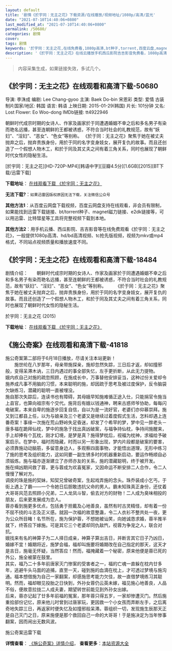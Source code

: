 ```yaml
---
layout: default
title: '剧情《於宇同：无主之花》下载资源/在线播放/视频地址/1080p/高清/蓝光'
date: "2021-07-10T14:40:06+0800"
last_modified_at: "2021-07-10T14:40:06+0800"
permalink: /50680/
categories: 剧情
cover:
tags: 剧情
keywords: '於宇同：无主之花,在线免费看,1080p高清,bt种子,torrent,百度云盘,magnet,磁力链,迅雷下载资源'
description: '《於宇同：无主之花》在线云播放手机西瓜影院吉吉影音免费看，1080p高清bd/hd未删减完整版和tc抢先枪版，mkv/mp4格式，附带bt/torrent种子、magnet/磁力链、百度云盘、网盘资源迅雷下载链接'
---
```


>内容采集生成，如果链接失效，多试几个。


## 《於宇同：无主之花》在线观看和高清下载-50680

导演: 李洙成 编剧: Lee Chang-gyoo 主演: Baek Do-bin 宋恩彩 类型: 爱情 古装 制片国家/地区: 韩国 语言: 韩语 上映日期: 2015-01-29(韩国) 片长: 101分钟 又名: Lost Flower: Eo Woo-dong IMDb链接: tt4922946

朝鲜时代成宗时期的女诗人、作家及画家於于同遭遇婚姻不幸之后和多名男子有染而艳名远播，甚至连朝鲜的王都被诱惑，不符合当时社会的礼教规范，故有“妖妇”、“淫妇”、“恶女”、“色女”等别称。 《於于同：无主之花》聚焦于她在被丈夫抛弃之后，抛弃贵族身份，用於于同的名字变身妓女，展开复仇的故事。而且还创造了一个假想人物木工，和於于同及其丈夫之间有着三角关系，同时也展现了朝鲜时代女性的隐秘生活。


[於宇同：无主之花][HD-720P-MP4][韩语中字][豆瓣4.5分][1.6GB][2015][BT下载/迅雷下载]

**下载地址**： [在线观看下载 《於宇同：无主之花》](https://www.btdx8.com/torrent/lost_flower_eo_woo_dong_2015.html) 


**无法下载?**：`如果迅雷因版权原因无法下载，关注微信公众号 `

**其他方法1**：从百度云网盘下载视频，百度云网盘支持在线观看，非会员有限制，如果能找到迅雷下载链接、bt/torrent种子、magnet磁力链接、e2dk链接等，可以用迅雷、比特彗星等工具将完整视频下载到本地。

**其他方法2**：用手机云播、西瓜影院、吉吉影音等在线免费观看《於宇同：无主之花》，一般提供1080p高清、hd/bd高清视频、tc抢先版视频，视频为mkv或mp4格式，不同站点视频质量和播放速度不同。


## 《於宇同：无主之花》在线观看和高清下载-18484

剧情介绍：　　朝鲜时代成宗时期的女诗人、作家及画家於于同遭遇婚姻不幸之后和多名男子有染而艳名远播，甚至连朝鲜的王都被诱惑，不符合当时社会的礼教规范，故有“妖妇”、“淫妇”、“恶女”、“色女”等别称。  　　《於于同：无主之花》聚焦于她在被丈夫抛弃之后，抛弃贵族身份，用於于同的名字变身妓女，展开复仇的故事。而且还创造了一个假想人物木工，和於于同及其丈夫之间有着三角关系，同时也展现了朝鲜时代女性的隐秘生活。


於宇同：无主之花 (2015)

**下载地址**： [在线观看下载 《於宇同：无主之花》](https://www.btbtdy.me/btdy/dy2926.html) 


## 《施公奇案》在线观看和高清下载-41818

施公奇案第二部将于6月18日播放，尽请关注本站更新！<br />　　施世纶在八岁那年，母亲带施探亲，施却忽然失踪，三日后才返，却如撞邪般，变得呆滞木讷，三日内遇过的事全部失忆，左手更折断，从此无力提物。<br />娥内疚自己对施的疏忽照顾，在施成长中，万事替他安排妥当，这种过份关爱却令施养成凡事不用脑的习惯，本来聪明的施，却因疏于思考及被过度保护，反令脑袋欠缺练习，潜藏的聪明一直被埋没。<br />施自那次失踪后，连读书也有障碍，其母娥早知施难循正途入仕，只能捐官令施当上县官，也算向祖宗有个交代。施背后有娥以钱通神，聘来古惑师爷协助，每每闪电破案，本来自卑的施逐步回复自信，自以为是一流好官，老婆们亦仰慕崇拜。施又到江都县上任，以为与娘亲及三个老婆又是继续过着度假式生活，怎料却遇上连番奇案！事缘一次施在荒山野岭失足昏迷，却发了个希罕的梦，梦中见一胖老头－唐多福在跪拜仙枕，梦中的施急于找出真凶破案，与福争持仙枕，争持间施醒来，手上却捧有个瓦枕，刚才幻境，是梦是真？施得梦枕后，视福为枕神，求福给予破案启示。在梦中，福时而隐藏，时而以另一形象出现，梦内片段都是破案的要害，必须靠施动动脑筋，多留意身边人，多观察四面事物，才能悟出道理，无形中练习了施的思考及组织能力，这如同要一副生锈多时的机器重新启动，要运作畅顺自必须锻炼。施与福亦逐渐建立了亦师亦友的关系，施的潜藏聪明，终于被开发。<br />施在缉凶期间救了蓉，更与蓉成为欢喜冤家，又因命运不断安排二人合作，令二人慢慢了解对方。<br />调皮的珠是施的契妹，知契兄曾破奇案，生起戏弄施的念头。珠乔装成小乞丐，于街上遇上了霸——一个令她日后胆敢违抗父命的男人。霸未知珠真正身份，还仗着大哥哥风范去照顾小兄弟，二人龙凤斗智，偷去对方的财物！二人成为臭味相投的朋友，后来更发展成为恋人。<br />蓉亦看到施更多优点，包括勇于担戴及心地善良，虽然有时古灵精怪，却有着一份不屈不挠的斗志及正义感。就因一次福的故意整蛊，令二人衣衫不整共处一夜，更为公众所目睹！名节所在，施为保护蓉，不想她被讪笑，向她诚恳求婚，蓉半推半就下，终答应下嫁施。可是其它三个老婆却同仇敌忾，视蓉为争宠之人，联合对抗。<br />娥找来有名的神算子为二人择日成亲，神算子算出吉日，并断言其它日子乃凶日，婚嫁不宜！婚期将近，施梦会福，福却叫施要将婚期改在自己指定的那天，这天才是吉日，施毫无怀疑，当然答应！然而，福掩藏着一个秘密，原来他便是蓉已死的外公，施全被蒙在鼓里。<br />其实，福乃二十多年前唐家灭门惨案的受害者之一，福的亡魂一直躲在枕内廿多年，逃避牛头马面的追捕，直至一天，碰到施的血滴在枕上，才可透过梦境与施沟通。福本想借施为自己一家翻案，却感施思考能力欠佳，故一直借梦境练习其聪明。然而，福却眼见投胎之日快到，外孙女蓉仍云英未嫁，福见施心地善良，人品不俗，便故意拉拢二人成夫妻，期望转世前能见到外孙女出嫁。<br />后来，蓉亦记起了廿多年前福的冤案，那年蓉只得五岁，一家却惨遭灭门。然后施重拾部份记忆，原来他儿时曾到过唐家玩，更因救一个小女孩而弄断左手，之后离奇地失踪三日，再返家时便失忆及如撞邪般呆滞。蓉组织一切，发现施生辰那天正是自己灭门之日，原来施便是那个救回自己一命的大哥哥！于是施决定为当年惨事翻案，因而闹出无数风波。


施公奇案迅雷下载

**详情查看**： [《施公奇案》详情介绍](/movie/41818/)， **查看更多**：[本站资源大全](/movie/t/all/)

